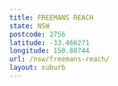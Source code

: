 ```yaml
---
title: FREEMANS REACH
state: NSW
postcode: 2756
latitude: -33.466271
longitude: 150.88744
url: /nsw/freemans-reach/
layout: suburb
---
```

